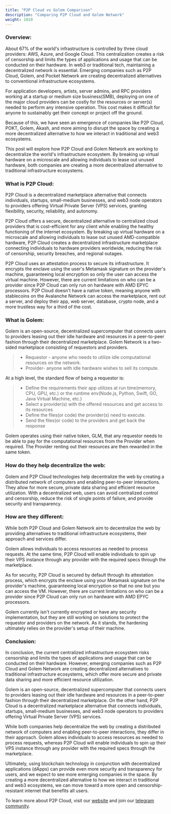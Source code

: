 ```yaml
---
title: "P2P Cloud vs Golem Comparison"
description: "Comparing P2P Cloud and Golem Network"
weight: 1010
---
```


### Overview:
About 67% of the world's infrastructure is controlled by three cloud providers: AWS, Azure, and Google Cloud. This centralization creates a risk of censorship and limits the types of applications and usage that can be conducted on their hardware. In web3 or traditional tech, maintaining a decentralized network is essential. Emerging companies such as P2P Cloud, Golem, and Pocket Network are creating decentralized alternatives to conventional infrastructure ecosystems.

For application developers, artists, server admins, and RPC providers working at a startup or medium size business(SMB), deploying on one of the major cloud providers can be costly for the resources or server(s) needed to perform any intensive operation. This cost makes it difficult for anyone to sustainably get their concept or project off the ground.

Because of this, we have seen an emergence of companies like P2P Cloud, POKT, Golem, Akash, and more aiming to disrupt the space by creating a more decentralized alternative to how we interact in traditional and web3 ecosystems.  

This post will explore how P2P Cloud and Golem Network are working to decentralize the world's infrastructure ecosystem. By breaking up virtual hardware on a microscale and allowing individuals to lease out unused hardware, both companies are creating a more decentralized alternative to traditional infrastructure ecosystems.

### What is P2P Cloud:
P2P Cloud  is a decentralized marketplace alternative that connects individuals, startups, small-medium businesses, and web3 node operators to providers offering Virtual Private Server (VPS) services, granting flexibility, security, reliability, and autonomy.

P2P Cloud offers a secure, decentralized alternative to centralized cloud providers that is cost-efficient for any client while enabling the healthy functioning of the internet ecosystem. By breaking up virtual hardware on a microscale and allowing individuals to lease out unused AMD-compatible hardware, P2P Cloud creates a decentralized infrastructure marketplace connecting individuals to hardware providers worldwide, reducing the risk of censorship, security breaches, and regional outages.

P2P Cloud uses an attestation process to secure its infrastructure. It encrypts the enclave using the user's Metamask signature on the provider's machine, guaranteeing local encryption so only the user can access the virtual machine. However, there are current limitations on who can be a provider since P2P Cloud can only run on hardware with AMD EPYC processors. P2P Cloud doesn't have a native token, meaning anyone with stablecoins on the Avalanche Network can access the marketplace, rent out a server, and deploy their app, web server, database, crypto node, and a more trustless way for a third of the cost.

### What is Golem: 
Golem is an open-source, decentralized supercomputer that connects users to providers leasing out their idle hardware and resources in a peer-to-peer fashion through their decentralized marketplace. Golem Network is a two-sided marketplace consisting of requestors and providers.

> * Requestor - anyone who needs to utilize idle computational resources on the network.
> * Provider- anyone with idle hardware wishes to sell its compute.  

At a high level, the standard flow of being a requestor is:

> * Define the requirements their app utilizes at run time(memory, CPU, GPU, etc.) or the runtime env(Node.js, Python, Swift, GO, Java Virtual Machine, etc.)
> * Select a provider(s) with the offered resources and get access to its resources 
> * Define the files(or code) the provider(s) need to execute. 
> * Send the files(or code) to the providers and get back the response 
 
Golem operates using their native token, GLM, that any requestor needs to be able to pay for the computational resources from the Provider when required. The Provider renting out their resources are then rewarded in the same token. 

### How do they help decentralize the web:
Golem and P2P Cloud technologies help decentralize the web by creating a distributed network of computers and enabling peer-to-peer interactions. They allow for more secure, private data sharing and efficient resource utilization. With a decentralized web, users can avoid centralized control and censorship, reduce the risk of single points of failure, and provide security and transparency.

### How are they different:
While both P2P Cloud and Golem Network aim to decentralize the web by providing alternatives to traditional infrastructure ecosystems, their approach and services differ.

Golem allows individuals to access resources as needed to process requests. At the same time, P2P Cloud will enable individuals to spin up their VPS instance through any provider with the required specs through the marketplace.

As for security, P2P Cloud is secured by default through its attestation process, which encrypts the enclave using your Metamask signature on the provider's machine, guaranteeing local encryption so that no one but you can access the VM. However, there are current limitations on who can be a provider since P2P Cloud can only run on hardware with AMD EPYC processors.

Golem currently isn't currently encrypted or have any security implementation, but they are still working on solutions to protect the requestor and providers on the network. As it stands, the hardening ultimately relies on the provider's setup of their machine.

### Conclusion:
In conclusion, the current centralized infrastructure ecosystem risks censorship and limits the types of applications and usage that can be conducted on their hardware. However, emerging companies such as P2P Cloud and Golem Network are creating decentralized alternatives to traditional infrastructure ecosystems, which offer more secure and private data sharing and more efficient resource utilization.

Golem is an open-source, decentralized supercomputer that connects users to providers leasing out their idle hardware and resources in a peer-to-peer fashion through their decentralized marketplace. On the other hand, P2P Cloud is a decentralized marketplace alternative that connects individuals, startups, small-medium businesses, and web3 node operators to providers offering Virtual Private Server (VPS) services.

While both companies help decentralize the web by creating a distributed network of computers and enabling peer-to-peer interactions, they differ in their approach. Golem allows individuals to access resources as needed to process requests, whereas P2P Cloud will enable individuals to spin up their VPS instance through any provider with the required specs through the marketplace.

Ultimately, using blockchain technology in conjunction with decentralized applications (dApps) can provide even more security and transparency for users, and we expect to see more emerging companies in the space. By creating a more decentralized alternative to how we interact in traditional and web3 ecosystems, we can move toward a more open and censorship-resistant internet that benefits all users.  

To learn more about P2P Cloud, visit our [website](https://P2Pcloud.io/) and join our [telegram community](https://t.me/P2Pcloud). 
